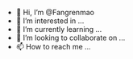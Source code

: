 - 👋 Hi, I’m @Fangrenmao
- 👀 I’m interested in ...
- 🌱 I’m currently learning ...
- 💞️ I’m looking to collaborate on ...
- 📫 How to reach me ...

<!---
Fangrenmao/Fangrenmao is a ✨ special ✨ repository because its `README.md` (this file) appears on your GitHub profile.
You can click the Preview link to take a look at your changes.
--->

